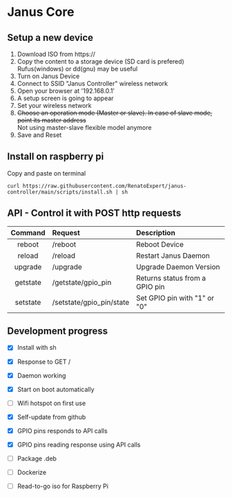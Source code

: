 # Janus Core
## Setup a new device
1.	Download ISO from https://
2.	Copy the content to a storage device (SD card is prefered)
	Rufus(windows) or dd(gnu) may be useful
3.	Turn on Janus Device
4.	Connect to SSID "Janus Controller" wireless network
5.	Open your browser at '192.168.0.1'
6.	A setup screen is going to appear
7.	Set your wireless network
8.	 ~~Choose an operation mode (Master or slave).
	In case of slave mode, point its master address~~ <br>
	Not using master-slave flexible model anymore
9.	Save and Reset

## Install on raspberry pi
Copy and paste on terminal
```
curl https://raw.githubusercontent.com/RenatoExpert/janus-controller/main/scripts/install.sh | sh
```

## API - Control it with POST http requests
Command		|Request			| Description
:--------:	|:-----------			| :----------
reboot		| /reboot			| Reboot Device
reload		| /reload			| Restart Janus Daemon
upgrade		| /upgrade			| Upgrade Daemon Version
getstate	| /getstate/gpio\_pin		| Returns status from a GPIO pin
setstate	| /setstate/gpio\_pin/state	| Set GPIO pin with "1" or "0"

## Development progress
- [x] Install with sh
- [x] Response to GET /
- [x] Daemon working
- [x] Start on boot automatically
- [ ] Wifi hotspot on first use
- [x] Self-update from github
- [x] GPIO pins responds to API calls
- [x] GPIO pins reading response using API calls
- [ ] Package .deb
- [ ] Dockerize
- [ ] Read-to-go iso for Raspberry Pi

